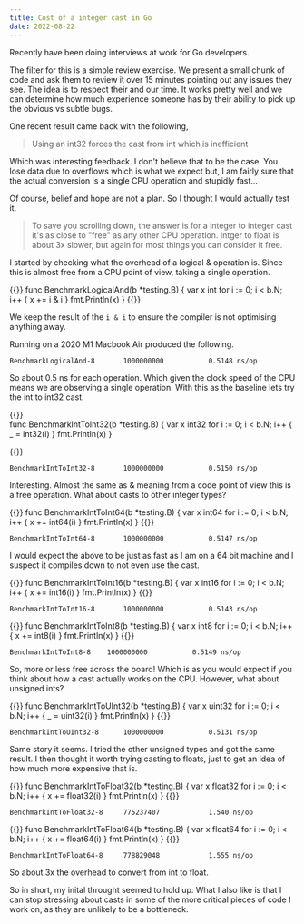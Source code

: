 ```yaml
---
title: Cost of a integer cast in Go
date: 2022-08-22
---
```



Recently have been doing interviews at work for Go developers.

The filter for this is a simple review exercise. We present a small chunk of code and ask them to review it over 15 minutes pointing out any issues they see. The idea is to respect their and our time. It works pretty well and we can determine how much experience someone has by their ability to pick up the obvious vs subtle bugs.

One recent result came back with the following,

> Using an int32 forces the cast from int which is inefficient

Which was interesting feedback. I don't believe that to be the case. You lose data due to overflows which is what we expect but, I am fairly sure that the actual conversion is a single CPU operation and stupidly fast...

Of course, belief and hope are not a plan. So I thought I would actually test it.

> To save you scrolling down, the answer is for a integer to integer cast it's as close to "free" as any other CPU operation. Intger to float is about 3x slower, but again for most things you can consider it free.

I started by checking what the overhead of a logical & operation is. Since this is almost free from a CPU point of view, taking a single operation. 

{{<highlight go>}}
func BenchmarkLogicalAnd(b *testing.B) {
	var x int
	for i := 0; i < b.N; i++ {
		x += i & i
	}
	fmt.Println(x)
}
{{</highlight>}}

We keep the result of the `i & i` to ensure the compiler is not optimising anything away.

Running on a 2020 M1 Macbook Air produced the following.

```
BenchmarkLogicalAnd-8   	1000000000	         0.5148 ns/op
```

So about 0.5 ns for each operation. Which given the clock speed of the CPU means we are observing a single operation. With this as the baseline lets try the int to int32 cast.

{{<highlight go>}}	
func BenchmarkIntToInt32(b *testing.B) {
	var x int32
	for i := 0; i < b.N; i++ {
		_ = int32(i)
	}
	fmt.Println(x)
}

{{</highlight>}}

```
BenchmarkIntToInt32-8   	1000000000	         0.5150 ns/op
```

Interesting. Almost the same as & meaning from a code point of view this is a free operation. What about casts to other integer types?

{{<highlight go>}}
func BenchmarkIntToInt64(b *testing.B) {
	var x int64
	for i := 0; i < b.N; i++ {
		x += int64(i)
	}
	fmt.Println(x)
}
{{</highlight>}}

```
BenchmarkIntToInt64-8   	1000000000	         0.5147 ns/op
```

I would expect the above to be just as fast as I am on a 64 bit machine and I suspect it compiles down to not even use the cast.


{{<highlight go>}}
func BenchmarkIntToInt16(b *testing.B) {
	var x int16
	for i := 0; i < b.N; i++ {
		x += int16(i)
	}
	fmt.Println(x)
}
{{</highlight>}}

```
BenchmarkIntToInt16-8   	1000000000	         0.5143 ns/op
```

{{<highlight go>}}
func BenchmarkIntToInt8(b *testing.B) {
	var x int8
	for i := 0; i < b.N; i++ {
		x += int8(i)
	}
	fmt.Println(x)
}
{{</highlight>}}


```
BenchmarkIntToInt8-8   	1000000000	         0.5149 ns/op
```

So, more or less free across the board! Which is as you would expect if you think about how a cast actually works on the CPU. However, what about unsigned ints?

{{<highlight go>}}
func BenchmarkIntToUInt32(b *testing.B) {
	var x uint32
	for i := 0; i < b.N; i++ {
		_ = uint32(i)
	}
	fmt.Println(x)
}
{{</highlight>}}

```
BenchmarkIntToUInt32-8   	1000000000	         0.5131 ns/op
```

Same story it seems. I tried the other unsigned types and got the same result. I then thought it worth trying casting to floats, just to get an idea of how much more expensive that is.

{{<highlight go>}}
func BenchmarkIntToFloat32(b *testing.B) {
	var x float32
	for i := 0; i < b.N; i++ {
		x += float32(i)
	}
	fmt.Println(x)
}
{{</highlight>}}

```
BenchmarkIntToFloat32-8   	775237407	         1.540 ns/op
```

{{<highlight go>}}
func BenchmarkIntToFloat64(b *testing.B) {
	var x float64
	for i := 0; i < b.N; i++ {
		x += float64(i)
	}
	fmt.Println(x)
}
{{</highlight>}}

```
BenchmarkIntToFloat64-8   	778829048	         1.555 ns/op
```

So about 3x the overhead to convert from int to float.

So in short, my inital throught seemed to hold up. What I also like is that I can stop stressing about casts in some of the more critical pieces of code I work on, as they are unlikely to be a bottleneck.

